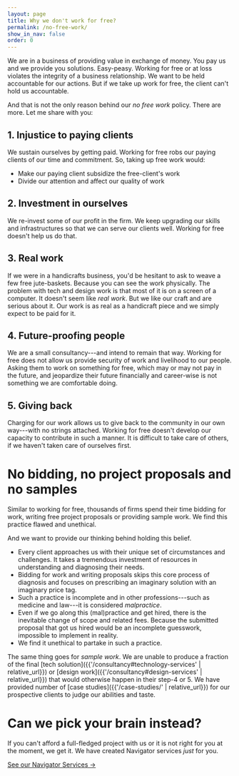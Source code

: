 ```yaml
---
layout: page
title: Why we don't work for free?
permalink: /no-free-work/
show_in_nav: false
order: 0
---
```

We are in a business of providing value in exchange of money. You pay us and we provide you solutions. Easy-peasy.
Working for free or at loss violates the integrity of a business relationship. We want to be held accountable for our actions. But if we take up work for free, the client can't hold us accountable.

And that is not the only reason behind our *no free work* policy.
There are more. Let me share with you:

## 1. Injustice to paying clients
We sustain ourselves by getting paid. Working for free robs our paying clients of our time and commitment. So, taking up free work would:
- Make our paying client subsidize the free-client's work
- Divide our attention and affect our quality of work

## 2. Investment in ourselves
We re-invest some of our profit in the firm. We keep upgrading our skills and infrastructures so that we can serve our clients well. Working for free doesn't help us do that.

## 3. Real work
If we were in a handicrafts business, you'd be hesitant to ask to weave a few free jute-baskets. Because you can see the work physically. The problem with tech and design work is that most of it is on a screen of a computer. It doesn't seem like *real work*. But we like our craft and are serious about it. Our work is as real as a handicraft piece and we simply expect to be paid for it.

## 4. Future-proofing people
We are a small consultancy---and intend to remain that way. Working for free does not allow us provide security of work and livelihood to our people. Asking them to work on something for free, which may or may not pay in the future, and jeopardize their future financially and career-wise is not something we are comfortable doing.

## 5. Giving back
Charging for our work allows us to give back to the community in our own way---with no strings attached. Working for free doesn't develop our capacity to contribute in such a manner. It is difficult to take care of others, if we haven't taken care of ourselves first.

# No bidding, no project proposals and no samples
Similar to working for free, thousands of firms spend their time bidding for work, writing free project proposals or providing sample work. We find this practice flawed and unethical.

And we want to provide our thinking behind holding this belief.
- Every client approaches us with their unique set of circumstances and challenges. It takes a tremendous investment of resources in understanding and diagnosing their needs.
- Bidding for work and writing proposals skips this core process of diagnosis and focuses on prescribing an imaginary solution with an imaginary price tag.
- Such a practice is incomplete and in other professions---such as medicine and law---it is considered *malpractice*.
- Even if we go along this (mal)practice and get hired, there is the inevitable change of scope and related fees. Because the submitted proposal that got us hired would be an incomplete guesswork, impossible to implement in reality.
- We find it unethical to partake in such a practice.

The same thing goes for *sample work*. We are unable to produce a fraction of the final [tech solution]({{'/consultancy#technology-services' | relative_url}}) or [design work]({{'/consultancy#design-services' | relative_url}}) that would otherwise happen in their step-4 or 5. We have provided number of [case studies]({{'/case-studies/' | relative_url}}) for our prospective clients to judge our abilities and taste.

# Can we pick your brain instead?
If you can't afford a full-fledged project with us or it is not right for you at the moment, we get it. We have created Navigator services *just* for you.

<div class="cta-container mt-2 mb-2">
            <a class="cta" href="{{'/navigator-services/' | relative_url}}">See our Navigator Services&nbsp;→ 
            </a>
</div>
